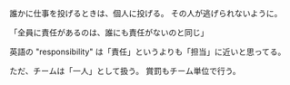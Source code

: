 誰かに仕事を投げるときは、個人に投げる。
その人が逃げられないように。

「全員に責任があるのは、誰にも責任がないのと同じ」

英語の "responsibility" は「責任」というよりも「担当」に近いと思ってる。

ただ、チームは「一人」として扱う。
賞罰もチーム単位で行う。
